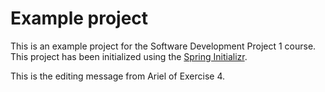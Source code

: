 # Example project

This is an example project for the Software Development Project 1 course. This project has been initialized using the [Spring Initializr](https://start.spring.io/).

This is the editing message from Ariel of Exercise 4.